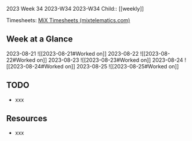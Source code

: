 2023 Week 34
2023-W34 2023-W34
Child:: [[weekly]]

Timesheets: [MiX Timesheets (mixtelematics.com)](http://timesheets.mixtelematics.com/MixTimesheetsUI/app/index.html#/TimeSheet)

## Week at a Glance

2023-08-21
![[2023-08-21#Worked on]]
2023-08-22
![[2023-08-22#Worked on]]
2023-08-23
![[2023-08-23#Worked on]]
2023-08-24
![[2023-08-24#Worked on]]
2023-08-25
![[2023-08-25#Worked on]]

## TODO

- xxx

## Resources

- xxx



